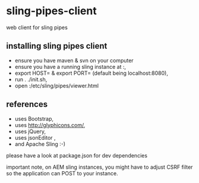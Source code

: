 # sling-pipes-client
web client for sling pipes

## installing sling pipes client
- ensure you have maven & svn on your computer
- ensure you have a running sling instance at <host>:<port>,
- export HOST=<host> & export PORT=<port>  (default being localhost:8080),
- run . ./init.sh,
- open <host>:<port>/etc/sling/pipes/viewer.html

## references
- uses Bootstrap,
- uses http://glyphicons.com/,
- uses jQuery,
- uses jsonEditor ,
- and Apache Sling :-)

please have a look at package.json for dev dependencies

important note, on AEM sling instances, you might have to adjust CSRF filter so the application can POST to your instance.
